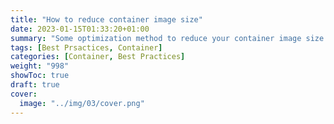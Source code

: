 ```yaml
---
title: "How to reduce container image size"
date: 2023-01-15T01:33:20+01:00
summary: "Some optimization method to reduce your container image size! "
tags: [Best Prsactices, Container]
categories: [Container, Best Practices]
weight: "998"
showToc: true
draft: true
cover:
  image: "../img/03/cover.png"
---
```


